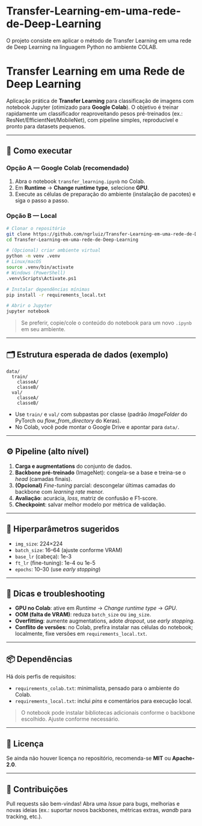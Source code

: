 # Transfer-Learning-em-uma-rede-de-Deep-Learning
O projeto consiste em aplicar o método de Transfer Learning em uma rede de Deep Learning na linguagem Python no ambiente COLAB. 


# Transfer Learning em uma Rede de Deep Learning

Aplicação prática de **Transfer Learning** para classificação de imagens com notebook Jupyter (otimizado para **Google Colab**). O objetivo é treinar rapidamente um classificador reaproveitando pesos pré-treinados (ex.: ResNet/EfficientNet/MobileNet), com pipeline simples, reproducível e pronto para datasets pequenos.

---

## 🚀 Como executar

### Opção A — Google Colab (recomendado)
1. Abra o notebook `transfer_learning.ipynb` no Colab.
2. Em **Runtime** → **Change runtime type**, selecione **GPU**.
3. Execute as células de preparação do ambiente (instalação de pacotes) e siga o passo a passo.

### Opção B — Local
```bash
# Clonar o repositório
git clone https://github.com/ngrluiz/Transfer-Learning-em-uma-rede-de-Deep-Learning.git
cd Transfer-Learning-em-uma-rede-de-Deep-Learning

# (Opcional) criar ambiente virtual
python -m venv .venv
# Linux/macOS
source .venv/bin/activate
# Windows (PowerShell)
.venv\Scripts\Activate.ps1

# Instalar dependências mínimas
pip install -r requirements_local.txt

# Abrir o Jupyter
jupyter notebook
```
> Se preferir, copie/cole o conteúdo do notebook para um novo `.ipynb` em seu ambiente.

---

## 🗂 Estrutura esperada de dados (exemplo)

```
data/
  train/
    classeA/
    classeB/
  val/
    classeA/
    classeB/
```
- Use `train/` e `val/` com subpastas por classe (padrão *ImageFolder* do PyTorch ou *flow_from_directory* do Keras).
- No Colab, você pode montar o Google Drive e apontar para `data/`.

---

## ⚙️ Pipeline (alto nível)

1. **Carga e augmentations** do conjunto de dados.
2. **Backbone pré-treinado** (ImageNet): congela-se a base e treina-se o *head* (camadas finais).
3. **(Opcional)** *Fine-tuning* parcial: descongelar últimas camadas do backbone com *learning rate* menor.
4. **Avaliação**: acurácia, *loss*, matriz de confusão e F1-score.
5. **Checkpoint**: salvar melhor modelo por métrica de validação.

---

## 🔧 Hiperparâmetros sugeridos

- `img_size`: 224×224  
- `batch_size`: 16–64 (ajuste conforme VRAM)  
- `base_lr` (cabeça): 1e-3  
- `ft_lr` (fine-tuning): 1e-4 ou 1e-5  
- `epochs`: 10–30 (use *early stopping*)

---

## 🧪 Dicas e troubleshooting

- **GPU no Colab**: ative em *Runtime* → *Change runtime type* → *GPU*.
- **OOM (falta de VRAM)**: reduza `batch_size` ou `img_size`.
- **Overfitting**: aumente augmentations, adote *dropout*, use *early stopping*.
- **Conflito de versões**: no Colab, prefira instalar nas células do notebook; localmente, fixe versões em `requirements_local.txt`.

---

## 📦 Dependências

Há dois perfis de requisitos:
- `requirements_colab.txt`: minimalista, pensado para o ambiente do Colab.
- `requirements_local.txt`: inclui *pins* e comentários para execução local.

> O notebook pode instalar bibliotecas adicionais conforme o backbone escolhido. Ajuste conforme necessário.

---

## 📝 Licença

Se ainda não houver licença no repositório, recomenda-se **MIT** ou **Apache-2.0**.

---

## 🤝 Contribuições

Pull requests são bem-vindas! Abra uma *Issue* para bugs, melhorias e novas ideias (ex.: suportar novos backbones, métricas extras, *wandb* para tracking, etc.).
